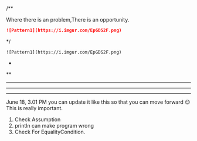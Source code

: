 /**

Where there is an problem,There is an opportunity.
```md
![Pattern1](https://i.imgur.com/EpGDS2F.png)
```
*/

```markdowm
![Pattern1](https://i.imgur.com/EpGDS2F.png)
```
*
**
***
****
*****

June 18, 3.01 PM
you can update it like this
so that you can move forward 😉 
This is really important.


1. Check Assumption 
2. println can make program wrong  
3. Check For EqualityCondition.

